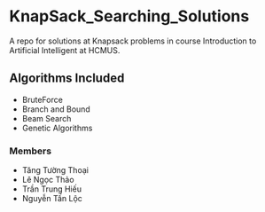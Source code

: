 # KnapSack_Searching_Solutions
A repo for solutions at Knapsack problems in course Introduction to Artificial Intelligent at HCMUS. 

## Algorithms Included
+ BruteForce
+ Branch and Bound
+ Beam Search
+ Genetic Algorithms

### Members
+ Tăng Tường Thoại
+ Lê Ngọc Thảo
+ Trần Trung Hiếu
+ Nguyễn Tấn Lộc
